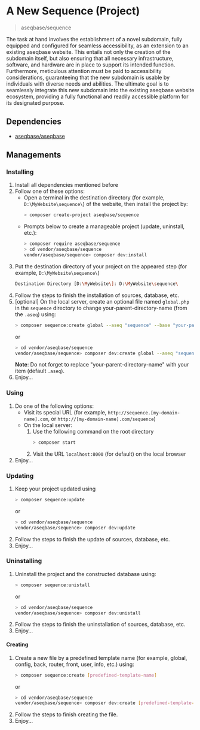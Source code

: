 # A New Sequence (Project)
> aseqbase/sequence

The task at hand involves the establishment of a novel subdomain, fully equipped and configured for seamless accessibility, as an extension to an existing aseqbase website. This entails not only the creation of the subdomain itself, but also ensuring that all necessary infrastructure, software, and hardware are in place to support its intended function. Furthermore, meticulous attention must be paid to accessibility considerations, guaranteeing that the new subdomain is usable by individuals with diverse needs and abilities. The ultimate goal is to seamlessly integrate this new subdomain into the existing aseqbase website ecosystem, providing a fully functional and readily accessible platform for its designated purpose.

## Dependencies
* <a href="http://github.com//aseqbase/aseqbase">aseqbase/aseqbase</a>
<h2>Managements</h2>
<h3>Installing</h3>

  1. Install all dependencies mentioned before
  2. Follow one of these options:
		* Open a terminal in the destination directory (for example, `D:\MyWebsite\sequence\`) of the website, then install the project by:
			``` bash
			> composer create-project aseqbase/sequence
			```
		* Prompts below to create a manageable project (update, uninstall, etc.):
			``` bash
			> composer require aseqbase/sequence
			> cd vendor/aseqbase/sequence
			vendor/aseqbase/sequence> composer dev:install
			```
  3. Put the destination directory of your project on the appeared step (for example, `D:\MyWebsite\sequence\`)
		``` bash
		Destination Directory [D:\MyWebsite\]: D:\MyWebsite\sequence\
		```
  4. Follow the steps to finish the installation of sources, database, etc.
  5. [optional] On the local server, create an optional file named `global.php` in the `sequence` directory  to change your-parent-directory-name (from the `.aseq`) using:
		``` bash
		> composer sequence:create global --aseq "sequence" --base "your-parent-directory-name" -f
		```
		or
		``` bash
		> cd vendor/aseqbase/sequence
		vendor/aseqbase/sequence> composer dev:create global --aseq "sequence" --base "your-parent-directory-name" -f
		```
		**Note**: Do not forget to replace "your-parent-directory-name" with your item (default `.aseq`). 
  6. Enjoy...

<h3>Using</h3>

  1. Do one of the following options:
	  	* Visit its special URL (for example, `http://sequence.[my-domain-name].com`, or `http://[my-domain-name].com/sequence`)
		* On the local server:
			1. Use the following command on the root directory
				``` bash
				> composer start
		  		```
		  	2. Visit the URL `localhost:8000` (for default) on the local browser
  2. Enjoy...

<h3>Updating</h3>

  1. Keep your project updated using
		``` bash
		> composer sequence:update
		```
		or
		``` bash
  		> cd vendor/aseqbase/sequence
		vendor/aseqbase/sequence> composer dev:update
		```
  2. Follow the steps to finish the update of sources, database, etc.
  3. Enjoy...

<h3>Uninstalling</h3>

  1. Uninstall the project and the constructed database using:
		``` bash
		> composer sequence:unistall
		```
		or
		``` bash
  		> cd vendor/aseqbase/sequence
		vendor/aseqbase/sequence> composer dev:unistall
		```
  2. Follow the steps to finish the uninstallation of sources, database, etc.
  3. Enjoy...

<h4>Creating</h4>

  1. Create a new file by a predefined template name (for example, global, config, back, router, front, user, info, etc.) using:
		``` bash
		> composer sequence:create [predefined-template-name]
		```
		or
		``` bash
  		> cd vendor/aseqbase/sequence
		vendor/aseqbase/sequence> composer dev:create [predefined-template-name]
		```
  2. Follow the steps to finish creating the file.
  3. Enjoy...
